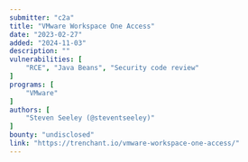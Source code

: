 ```yaml
---
submitter: "c2a"
title: "VMware Workspace One Access"
date: "2023-02-27"
added: "2024-11-03"
description: ""
vulnerabilities: [
    "RCE", "Java Beans", "Security code review"
]
programs: [
    "VMware"
]
authors: [
    "Steven Seeley (@steventseeley)"
]
bounty: "undisclosed"
link: "https://trenchant.io/vmware-workspace-one-access/"
---
```





